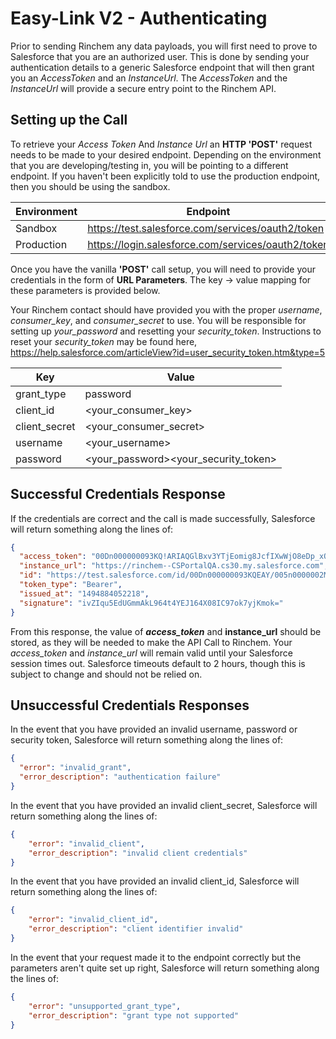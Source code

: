# Easy-Link V2 - Authenticating

Prior to sending Rinchem any data payloads, you will first need to prove to Salesforce that you are an authorized user. This is done by sending your authentication details to a generic Salesforce endpoint that will then grant you an *AccessToken* and an *InstanceUrl*. The *AccessToken* and the *InstanceUrl* will provide a secure entry point to the Rinchem API.

## Setting up the Call

To retrieve your *Access Token* And *Instance Url* an **HTTP 'POST'** request needs to be made to your desired endpoint. Depending on the environment that you are developing/testing in, you will be pointing to a different endpoint. If you haven't been explicitly told to use the production endpoint, then you should be using the sandbox. 

| Environment | Endpoint                                           |
| ----------- | -------------------------------------------------- |
| Sandbox     | https://test.salesforce.com/services/oauth2/token  |
| Production  | https://login.salesforce.com/services/oauth2/token |

Once you have the vanilla **'POST'** call setup, you will need to provide your credentials in the form of **URL Parameters**. The key -> value mapping for these parameters is provided below. 

Your Rinchem contact should have provided you with the proper *username*, *consumer_key*, and *consumer_secret* to use. You will be responsible for setting up *your_password* and resetting your *security_token*. Instructions to reset your *security_token* may be found here, https://help.salesforce.com/articleView?id=user_security_token.htm&type=5

| Key           | Value                                |
| ------------- | ------------------------------------ |
| grant_type    | password                             |
| client_id     | <your_consumer_key>                  |
| client_secret | <your_consumer_secret>               |
| username      | <your_username>                      |
| password      | <your_password><your_security_token> |

## Successful Credentials Response

If the credentials are correct and the call is made successfully, Salesforce will return something along the lines of:

```json
{
  "access_token": "00Dn000000093KQ!ARIAQGlBxv3YTjEomig8JcfIXwWjO8eDp_xQDo8trckJK33b.o85iU8bktoPMLfe6gby_o.7bkXoUESjn3qVswvmlzBJD4ek",
  "instance_url": "https://rinchem--CSPortalQA.cs30.my.salesforce.com",
  "id": "https://test.salesforce.com/id/00Dn000000093KQEAY/005n0000002M68dAAC",
  "token_type": "Bearer",
  "issued_at": "1494884052218",
  "signature": "ivZIqu5EdUGmmAkL964t4YEJ164X08IC97ok7yjKmok="
}
```
From this response, the value of ***access_token*** and **instance_url** should be stored, as they will be needed to make the API Call to Rinchem. 
Your *access_token* and *instance_url* will remain valid until your Salesforce session times out. Salesforce timeouts default to 2 hours, though this is subject to change and should not be relied on.

## Unsuccessful Credentials Responses

In the event that you have provided an invalid username, password or security token, Salesforce will return something along the lines of:
```json
{
  "error": "invalid_grant",
  "error_description": "authentication failure"
}
```

In the event that you have provided an invalid client_secret, Salesforce will return something along the lines of:

```json
{
    "error": "invalid_client",
    "error_description": "invalid client credentials"
}
```

In the event that you have provided an invalid client_id, Salesforce will return something along the lines of:

```json
{
    "error": "invalid_client_id",
    "error_description": "client identifier invalid"
}
```

In the event that your request made it to the endpoint correctly but the parameters aren't quite set up right, Salesforce will return something along the lines of: 

```json
{
    "error": "unsupported_grant_type",
    "error_description": "grant type not supported"
}
```

